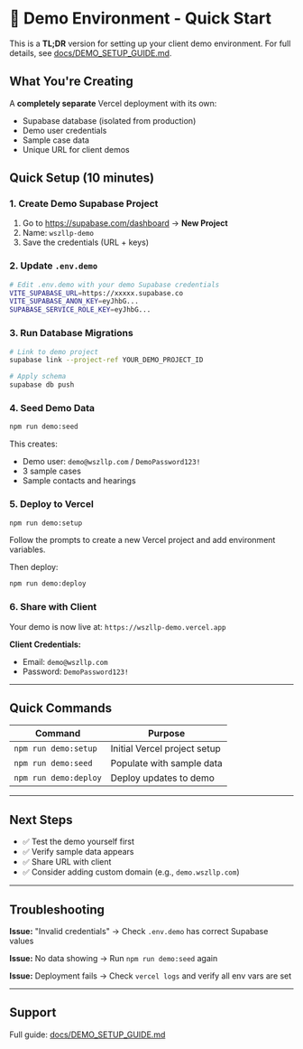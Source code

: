 # 🎯 Demo Environment - Quick Start

This is a **TL;DR** version for setting up your client demo environment. For full details, see [docs/DEMO_SETUP_GUIDE.md](docs/DEMO_SETUP_GUIDE.md).

## What You're Creating

A **completely separate** Vercel deployment with its own:
- Supabase database (isolated from production)
- Demo user credentials
- Sample case data
- Unique URL for client demos

## Quick Setup (10 minutes)

### 1. Create Demo Supabase Project

1. Go to https://supabase.com/dashboard → **New Project**
2. Name: `wszllp-demo`
3. Save the credentials (URL + keys)

### 2. Update `.env.demo`

```bash
# Edit .env.demo with your demo Supabase credentials
VITE_SUPABASE_URL=https://xxxxx.supabase.co
VITE_SUPABASE_ANON_KEY=eyJhbG...
SUPABASE_SERVICE_ROLE_KEY=eyJhbG...
```

### 3. Run Database Migrations

```bash
# Link to demo project
supabase link --project-ref YOUR_DEMO_PROJECT_ID

# Apply schema
supabase db push
```

### 4. Seed Demo Data

```bash
npm run demo:seed
```

This creates:
- Demo user: `demo@wszllp.com` / `DemoPassword123!`
- 3 sample cases
- Sample contacts and hearings

### 5. Deploy to Vercel

```bash
npm run demo:setup
```

Follow the prompts to create a new Vercel project and add environment variables.

Then deploy:

```bash
npm run demo:deploy
```

### 6. Share with Client

Your demo is now live at: `https://wszllp-demo.vercel.app`

**Client Credentials:**
- Email: `demo@wszllp.com`
- Password: `DemoPassword123!`

---

## Quick Commands

| Command | Purpose |
|---------|---------|
| `npm run demo:setup` | Initial Vercel project setup |
| `npm run demo:seed` | Populate with sample data |
| `npm run demo:deploy` | Deploy updates to demo |

---

## Next Steps

- ✅ Test the demo yourself first
- ✅ Verify sample data appears
- ✅ Share URL with client
- ✅ Consider adding custom domain (e.g., `demo.wszllp.com`)

---

## Troubleshooting

**Issue:** "Invalid credentials"
→ Check `.env.demo` has correct Supabase values

**Issue:** No data showing
→ Run `npm run demo:seed` again

**Issue:** Deployment fails
→ Check `vercel logs` and verify all env vars are set

---

## Support

Full guide: [docs/DEMO_SETUP_GUIDE.md](docs/DEMO_SETUP_GUIDE.md)
